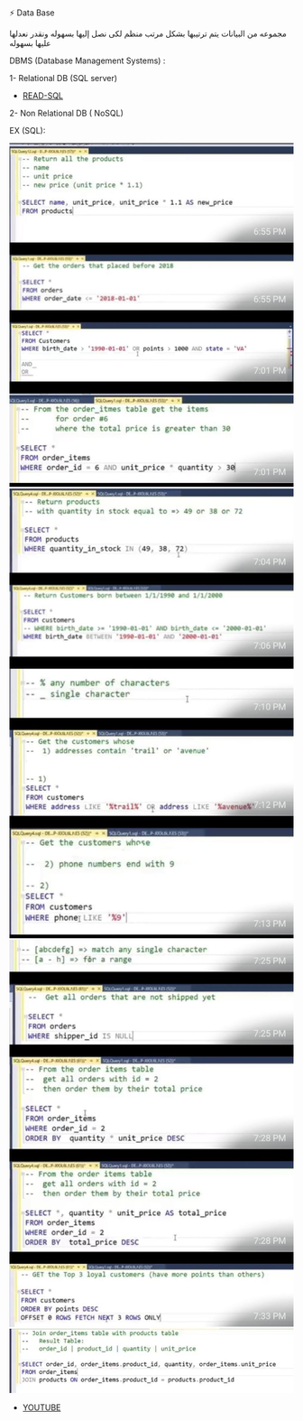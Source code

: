 ⚡ Data Base 

مجموعه من البيانات يتم ترتيبها بشكل مرتب منظم لكى نصل إليها بسهوله ونقدر نعدلها عليها بسهوله 

DBMS (Database Management Systems) :

1- Relational DB (SQL server)
- [READ-SQL](https://www.w3schools.com/sql/)

2- Non Relational DB ( NoSQL)

EX (SQL):

![db1](images/db1.jpeg)
![db2](images/db2.jpeg)
![db3](images/db3.jpeg)
![db4](images/db4.jpeg)

- [YOUTUBE](https://youtu.be/N-WPYk417yE?si=CIo9C-k3mFW-TkwL)
